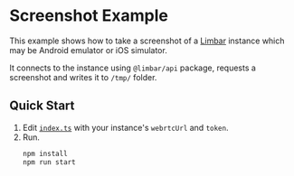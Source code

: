 # Screenshot Example

This example shows how to take a screenshot of a [Limbar](https://limbar.io) instance
which may be Android emulator or iOS simulator.

It connects to the instance using `@limbar/api` package, requests a screenshot and writes it
to `/tmp/` folder.

## Quick Start

1. Edit [`index.ts`](./index.ts) with your instance's `webrtcUrl` and `token`.
1. Run.
   ```bash
   npm install
   npm run start
   ```

